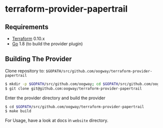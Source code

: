 # terraform-provider-papertrail

Requirements
------------

-	[Terraform](https://www.terraform.io/downloads.html) 0.10.x
-	[Go](https://golang.org/doc/install) 1.8 (to build the provider plugin)

Building The Provider
---------------------

Clone repository to: `$GOPATH/src/github.com/oogway/terraform-provider-papertrail`

```sh
$ mkdir -p $GOPATH/src/github.com/oogway; cd $GOPATH/src/github.com/oogway
$ git clone git@github.com:oogway/terraform-provider-papertrail
```

Enter the provider directory and build the provider

```sh
$ cd $GOPATH/src/github.com/oogway/terraform-provider-papertrail
$ make build
```

For Usage, have a look at docs in `website` directory.
